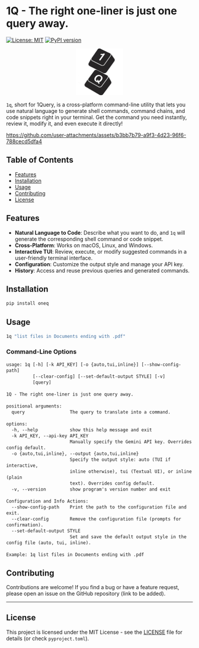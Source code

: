 # 1Q - The right one-liner is just one query away.
[![License: MIT](https://img.shields.io/badge/License-MIT-yellow.svg)](https://opensource.org/licenses/MIT)
[![PyPI version](https://badge.fury.io/py/oneq.svg)](https://badge.fury.io/py/oneq)
<p align="center">
    <img src="assets/icons/1Q.svg" alt="1Q Icon" height=25% width=25%>
</p>

`1q`, short for 1Query, is a cross-platform command-line utility that lets you use natural language to generate shell commands, command chains, and code snippets right in your terminal. Get the command you need instantly, review it, modify it, and even execute it directly!

https://github.com/user-attachments/assets/b3bb7b79-a9f3-4d23-96f6-788cecd5dfa4

## Table of Contents

*   [Features](#features)
*   [Installation](#installation)
*   [Usage](#usage)
*   [Contributing](#contributing)
*   [License](#license)

## Features

*   **Natural Language to Code**: Describe what you want to do, and `1q` will generate the corresponding shell command or code snippet.
*   **Cross-Platform**: Works on macOS, Linux, and Windows.
*   **Interactive TUI**: Review, execute, or modify suggested commands in a user-friendly terminal interface.
*   **Configuration**: Customize the output style and manage your API key.
*   **History**: Access and reuse previous queries and generated commands.

## Installation

```bash
pip install oneq
```

## Usage

```bash
1q "list files in Documents ending with .pdf"
```

### Command-Line Options

```
usage: 1q [-h] [-k API_KEY] [-o {auto,tui,inline}] [--show-config-path]
          [--clear-config] [--set-default-output STYLE] [-v]
          [query]

1Q - The right one-liner is just one query away.

positional arguments:
  query                 The query to translate into a command.

options:
  -h, --help            show this help message and exit
  -k API_KEY, --api-key API_KEY
                        Manually specify the Gemini API key. Overrides config default.
  -o {auto,tui,inline}, --output {auto,tui,inline}
                        Specify the output style: auto (TUI if interactive,
                        inline otherwise), tui (Textual UI), or inline (plain
                        text). Overrides config default.
  -v, --version         show program's version number and exit

Configuration and Info Actions:
  --show-config-path    Print the path to the configuration file and exit.
  --clear-config        Remove the configuration file (prompts for confirmation).
  --set-default-output STYLE
                        Set and save the default output style in the config file (auto, tui, inline).

Example: 1q list files in Documents ending with .pdf
```

## Contributing

Contributions are welcome! If you find a bug or have a feature request, please open an issue on the GitHub repository (link to be added).

---

## License

This project is licensed under the MIT License - see the [LICENSE](LICENSE) file for details (or check `pyproject.toml`).